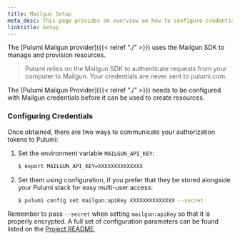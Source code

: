 ```yaml
---
title: Mailgun Setup
meta_desc: This page provides an overview on how to configure credentials for the Pulumi Mailgun Provider.
linktitle: Setup
---
```


The [Pulumi Mailgun provider]({{< relref "./" >}}) uses the Mailgun SDK to manage and provision resources.

> Pulumi relies on the Mailgun SDK to authenticate requests from your computer to Mailgun. Your credentials are never sent
> to pulumi.com.

The [Pulumi Mailgun Provider]({{< relref "./" >}}) needs to be configured with Mailgun credentials
before it can be used to create resources.

### Configuring Credentials

Once obtained, there are two ways to communicate your authorization tokens to Pulumi:

1. Set the environment variable `MAILGUN_API_KEY`:

    ```bash
    $ export MAILGUN_API_KEY=XXXXXXXXXXXXXX
    ```

2. Set them using configuration, if you prefer that they be stored alongside your Pulumi stack for easy multi-user access:

    ```bash
    $ pulumi config set mailgun:apiKey XXXXXXXXXXXXXX --secret
    ```

Remember to pass `--secret` when setting `mailgun:apiKey` so that it is properly encrypted. A full set of configuration parameters
can be found listed on the [Project README](https://github.com/pulumi/pulumi-mailgun/blob/master/README.md).
